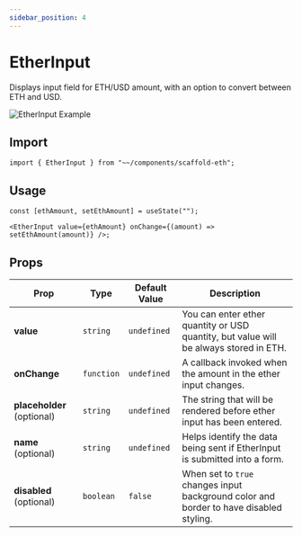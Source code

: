 ```yaml
---
sidebar_position: 4
---
```


# EtherInput

Displays input field for ETH/USD amount, with an option to convert between ETH and USD.

![EtherInput Example](/img/EtherInput.gif)

## Import

```tsx
import { EtherInput } from "~~/components/scaffold-eth";
```

## Usage

```tsx
const [ethAmount, setEthAmount] = useState("");

<EtherInput value={ethAmount} onChange={(amount) => setEthAmount(amount)} />;
```

## Props

| Prop                       | Type       | Default Value | Description                                                                            |
| -------------------------- | ---------- | ------------- | -------------------------------------------------------------------------------------- |
| **value**                  | `string`   | `undefined`   | You can enter ether quantity or USD quantity, but value will be always stored in ETH.  |
| **onChange**               | `function` | `undefined`   | A callback invoked when the amount in the ether input changes.                         |
| **placeholder** (optional) | `string`   | `undefined`   | The string that will be rendered before ether input has been entered.                  |
| **name** (optional)        | `string`   | `undefined`   | Helps identify the data being sent if EtherInput is submitted into a form.             |
| **disabled** (optional)    | `boolean`  | `false`       | When set to `true` changes input background color and border to have disabled styling. |
